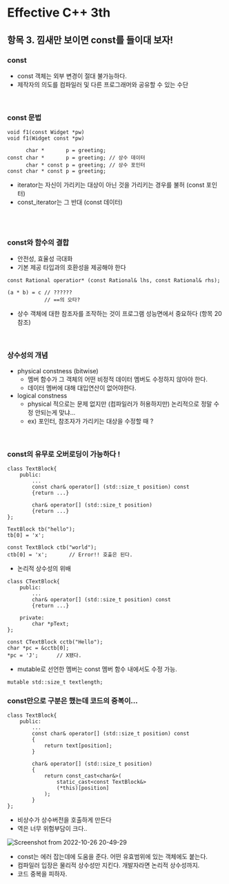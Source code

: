 # Effective C++ 3th

## 항목 3. 낌새만 보이면 const를 들이대 보자!
### const
- const 객체는 외부 변경이 절대 불가능하다.
- 제작자의 의도를 컴파일러 및 다른 프로그래머와 공유할 수 있는 수단 
    
<br/>

### const 문법
```
void f1(const Widget *pw)
void f1(Widget const *pw)
```
```
      char *       p = greeting;
const char *       p = greeting; // 상수 데이터
      char * const p = greeting; // 상수 포인터
const char * const p = greeting;
```
- iterator는 자신이 가리키는 대상이 아닌 것을 가리키는 경우를 불허 (const 포인터)
- const_iterator는 그 반대 (const 데이터)
<br/>

<br/> 

### const와 함수의 결합
- 안전성, 효율성 극대화
- 기본 제공 타입과의 호환성을 제공해야 한다 
```
const Rational operatior* (const Rational& lhs, const Rational& rhs);

(a * b) = c // ??????
            // ==의 오타?
```

- 상수 객체에 대한 참조자를 조작하는 것이 프로그램 성능면에서 중요하다 (항목 20 참조)

<br/>

### 상수성의 개념
- physical constness (bitwise)
    - 멤버 함수가 그 객체의 어떤 비정적 데이터 멤버도 수정하지 않아야 한다.
    - 데이터 멤버에 대해 대입연산이 없어야한다. 
- logical constness
    - physical 적으로는 문제 없지만 (컴파일러가 허용하지만) 논리적으로 정말 수정 안되는게 맞냐...
    - ex) 포인터, 참조자가 가리키는 대상을 수정할 때 ?

<br/>

### const의 유무로 오버로딩이 가능하다 !
```
class TextBlock{
    public:
        ...
        const char& operator[] (std::size_t position) const
        {return ...}

        char& operator[] (std::size_t position)
        {return ...}        
};

TextBlock tb("hello");
tb[0] = 'x';

const TextBlock ctb("world");
ctb[0] = 'x';       // Error!! 호출은 된다.
```

- 논리적 상수성의 위배
```
class CTextBlock{
    public:
        ...
        char& operator[] (std::size_t position) const
        {return ...}        

    private:
        char *pText;
};

const CTextBlock cctb("Hello");
char *pc = &cctb[0];
*pc = 'J';      // X됐다.
```
- mutable로 선언한 멤버는 const 멤버 함수 내에서도 수정 가능.
```
mutable std::size_t textlength;
```

### const만으로 구분은 했는데 코드의 중복이...
```
class TextBlock{
    public:
        ...
        const char& operator[] (std::size_t position) const
        {
            return text[position];
        }

        char& operator[] (std::size_t position)
        {
            return const_cast<char&>(
                static_cast<const TextBlock&>
                (*this)[position]
            );
        }        
};    
```

- 비상수가 상수버전을 호출하게 만든다
- 역은 너무 위험부담이 크다..

![Screenshot from 2022-10-26 20-49-29](https://user-images.githubusercontent.com/86697110/198018766-00661554-dd7c-4826-b963-b34b18fa0ac6.png)


- const는 에러 잡는데에 도움을 준다. 어떤 유효범위에 있는 객체에도 붙는다.
- 컴파일러 입장은 물리적 상수성만 지킨다. 개발자라면 논리적 상수성까지.
- 코드 중복을 피하자.











